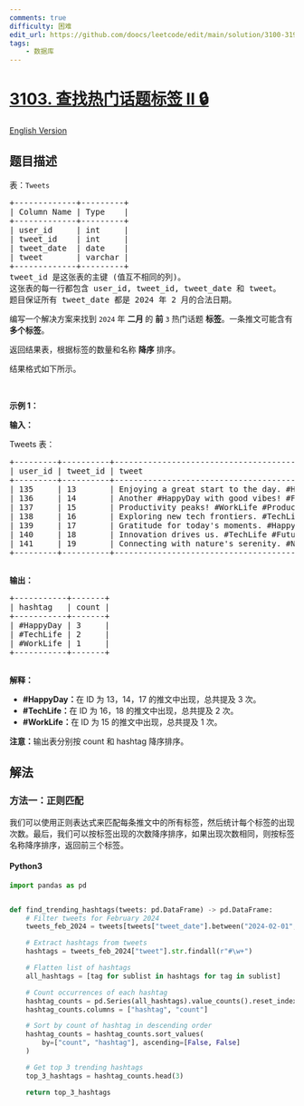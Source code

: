 ```yaml
---
comments: true
difficulty: 困难
edit_url: https://github.com/doocs/leetcode/edit/main/solution/3100-3199/3103.Find%20Trending%20Hashtags%20II/README.md
tags:
    - 数据库
---
```


<!-- problem:start -->

# [3103. 查找热门话题标签 II 🔒](https://leetcode.cn/problems/find-trending-hashtags-ii)

[English Version](/solution/3100-3199/3103.Find%20Trending%20Hashtags%20II/README_EN.md)

## 题目描述

<!-- description:start -->

<p>表：<code>Tweets</code></p>

<pre>
+-------------+---------+
| Column Name | Type    |
+-------------+---------+
| user_id     | int     |
| tweet_id    | int     |
| tweet_date  | date    |
| tweet       | varchar |
+-------------+---------+
tweet_id 是这张表的主键 (值互不相同的列)。
这张表的每一行都包含 user_id, tweet_id, tweet_date 和 tweet。
题目保证所有 tweet_date 都是 2024 年 2 月的合法日期。</pre>

<p>编写一个解决方案来找到&nbsp;<code>2024</code>&nbsp;年 <strong>二月&nbsp;</strong>的 <strong>前</strong>&nbsp;<code>3</code>&nbsp;热门话题 <strong>标签</strong>。一条推文可能含有 <strong>多个标签</strong>。</p>

<p>返回结果表，根据标签的数量和名称&nbsp;<strong>降序</strong> 排序。</p>

<p>结果格式如下所示。</p>

<p>&nbsp;</p>

<p><strong class="example">示例 1：</strong></p>

<div class="example-block">
<p><strong>输入：</strong></p>

<p>Tweets 表：</p>

<pre class="example-io">
+---------+----------+------------------------------------------------------------+------------+
| user_id | tweet_id | tweet                                                      | tweet_date |
+---------+----------+------------------------------------------------------------+------------+
| 135     | 13       | Enjoying a great start to the day. #HappyDay #MorningVibes | 2024-02-01 |
| 136     | 14       | Another #HappyDay with good vibes! #FeelGood               | 2024-02-03 |
| 137     | 15       | Productivity peaks! #WorkLife #ProductiveDay               | 2024-02-04 |
| 138     | 16       | Exploring new tech frontiers. #TechLife #Innovation        | 2024-02-04 |
| 139     | 17       | Gratitude for today's moments. #HappyDay #Thankful         | 2024-02-05 |
| 140     | 18       | Innovation drives us. #TechLife #FutureTech                | 2024-02-07 |
| 141     | 19       | Connecting with nature's serenity. #Nature #Peaceful       | 2024-02-09 |
+---------+----------+------------------------------------------------------------+------------+
 </pre>

<p><strong>输出：</strong></p>

<pre class="example-io">
+-----------+-------+
| hashtag   | count |
+-----------+-------+
| #HappyDay | 3     |
| #TechLife | 2     |
| #WorkLife | 1     |
+-----------+-------+

</pre>

<p><strong>解释：</strong></p>

<ul>
	<li><strong>#HappyDay：</strong>在 ID 为 13，14，17 的推文中出现，总共提及&nbsp;3 次。</li>
	<li><strong>#TechLife：</strong>在 ID 为 16，18 的推文中出现，总共提及 2&nbsp;次。</li>
	<li><strong>#WorkLife：</strong>在 ID 为 15 的推文中出现，总共提及 1&nbsp;次。</li>
</ul>

<p><b>注意：</b>输出表分别按 count 和 hashtag 降序排序。</p>
</div>

<!-- description:end -->

## 解法

<!-- solution:start -->

### 方法一：正则匹配

我们可以使用正则表达式来匹配每条推文中的所有标签，然后统计每个标签的出现次数。最后，我们可以按标签出现的次数降序排序，如果出现次数相同，则按标签名称降序排序，返回前三个标签。

<!-- tabs:start -->

#### Python3

```python
import pandas as pd


def find_trending_hashtags(tweets: pd.DataFrame) -> pd.DataFrame:
    # Filter tweets for February 2024
    tweets_feb_2024 = tweets[tweets["tweet_date"].between("2024-02-01", "2024-02-29")]

    # Extract hashtags from tweets
    hashtags = tweets_feb_2024["tweet"].str.findall(r"#\w+")

    # Flatten list of hashtags
    all_hashtags = [tag for sublist in hashtags for tag in sublist]

    # Count occurrences of each hashtag
    hashtag_counts = pd.Series(all_hashtags).value_counts().reset_index()
    hashtag_counts.columns = ["hashtag", "count"]

    # Sort by count of hashtag in descending order
    hashtag_counts = hashtag_counts.sort_values(
        by=["count", "hashtag"], ascending=[False, False]
    )

    # Get top 3 trending hashtags
    top_3_hashtags = hashtag_counts.head(3)

    return top_3_hashtags
```

<!-- tabs:end -->

<!-- solution:end -->

<!-- problem:end -->
